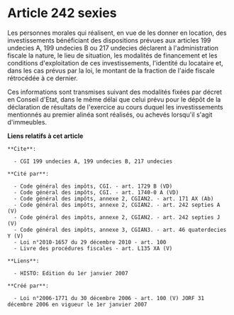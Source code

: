 # Article 242 sexies

Les personnes morales qui réalisent, en vue de les donner en location, des investissements bénéficiant des dispositions
prévues aux articles 199 undecies A, 199 undecies B ou 217 undecies déclarent à l'administration fiscale la nature, le lieu
de situation, les modalités de financement et les conditions d'exploitation de ces investissements, l'identité du locataire
et, dans les cas prévus par la loi, le montant de la fraction de l'aide fiscale rétrocédée à ce dernier.

Ces informations sont transmises suivant des modalités fixées par décret en Conseil d'Etat, dans le même délai que celui
prévu pour le dépôt de la déclaration de résultats de l'exercice au cours duquel les investissements mentionnés au premier
alinéa sont réalisés, ou achevés lorsqu'il s'agit d'immeubles.

**Liens relatifs à cet article**

	**Cite**:

	  - CGI 199 undecies A, 199 undecies B, 217 undecies

	**Cité par**:

	  - Code général des impôts, CGI. - art. 1729 B (VD)
	  - Code général des impôts, CGI. - art. 1740-0 A (VD)
	  - Code général des impôts, annexe 2, CGIAN2. - art. 171 AX (Ab)
	  - Code général des impôts, annexe 2, CGIAN2. - art. 242 septies A (V)
	  - Code général des impôts, annexe 2, CGIAN2. - art. 242 septies J (V)
	  - Code général des impôts, annexe 3, CGIAN3. - art. 46 quaterdecies Y (V)
	  - Loi n°2010-1657 du 29 décembre 2010 - art. 100
	  - Livre des procédures fiscales - art. L135 XA (V)

	**Liens**:

	  - HISTO: Edition du 1er janvier 2007

	**Créé par**:

	  - Loi n°2006-1771 du 30 décembre 2006 - art. 100 (V) JORF 31 décembre 2006 en vigueur le 1er janvier 2007

